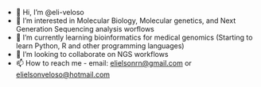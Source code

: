 - 👋 Hi, I’m @eli-veloso
- 👀 I’m interested in Molecular Biology, Molecular genetics, and Next Generation Sequencing analysis worflows
- 🌱 I’m currently learning bioinformatics for medical genomics (Starting to learn Python, R and other programming languages)
- 💞️ I’m looking to collaborate on NGS workflows
- 📫 How to reach me  - email: elielsonrn@gmail.com or elielsonveloso@hotmail.com

<!---
eli-veloso/eli-veloso is a ✨ special ✨ repository because its `README.md` (this file) appears on your GitHub profile.
You can click the Preview link to take a look at your changes.
--->
